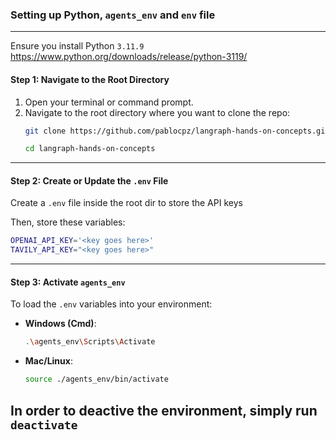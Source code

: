 ### Setting up Python, `agents_env` and `env` file

---

Ensure you install Python `3.11.9`
https://www.python.org/downloads/release/python-3119/


#### **Step 1: Navigate to the Root Directory**
1. Open your terminal or command prompt.
2. Navigate to the root directory where you want to clone the repo:
   ```bash
   git clone https://github.com/pablocpz/langraph-hands-on-concepts.git

   cd langraph-hands-on-concepts
   ```

---

#### **Step 2: Create or Update the `.env` File**

Create a `.env` file inside the root dir to store the API keys

Then, store these variables:
```bash
OPENAI_API_KEY='<key goes here>'
TAVILY_API_KEY="<key goes here>"
```

---

#### **Step 3: Activate `agents_env`**
To load the `.env` variables into your environment:

- **Windows (Cmd)**:
  ```bash
  .\agents_env\Scripts\Activate

  ```

- **Mac/Linux**:
  ```bash
  source ./agents_env/bin/activate
  ```


In order to deactive the environment, simply run `deactivate`
---
